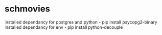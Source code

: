 # schmovies

installed dependancy for postgres and python - pip install psycopg2-binary
installed dependancy for env - pip install python-decouple

